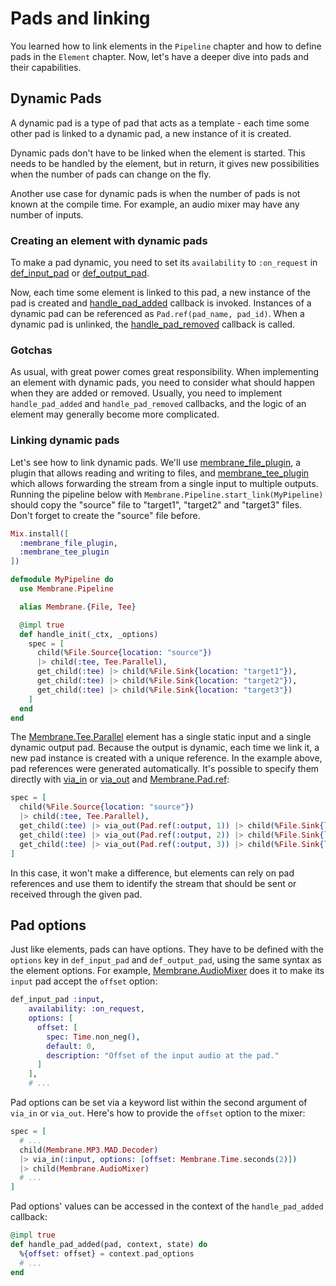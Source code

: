 # Pads and linking

You learned how to link elements in the `Pipeline` chapter and how to define pads in the `Element` chapter. Now, let's have a deeper dive into pads and their capabilities.

## Dynamic Pads

A dynamic pad is a type of pad that acts as a template - each time some other pad is linked to a dynamic pad, a new instance of it is created.

Dynamic pads don't have to be linked when the element is started. This needs to be handled by the element, but in return, it gives new possibilities when the number of pads can change on the fly.

Another use case for dynamic pads is when the number of pads is not known at the compile time.
For example, an audio mixer may have any number of inputs.


### Creating an element with dynamic pads

To make a pad dynamic, you need to set its `availability` to `:on_request` in [def_input_pad](https://hexdocs.pm/membrane_core/Membrane.Element.WithInputPads.html#def_input_pad/2) or [def_output_pad](https://hexdocs.pm/membrane_core/Membrane.Element.WithOutputPads.html#def_output_pad/2).

Now, each time some element is linked to this pad, a new instance of the pad is created and [handle_pad_added](https://hexdocs.pm/membrane_core/Membrane.Element.Base.html#c:handle_pad_added/3) callback is invoked. Instances of a dynamic pad can be referenced as `Pad.ref(pad_name, pad_id)`. When a dynamic pad is unlinked, the [handle_pad_removed](https://hexdocs.pm/membrane_core/Membrane.Element.Base.html#c:handle_pad_removed/3) callback is called.

### Gotchas

As usual, with great power comes great responsibility. When implementing an element with dynamic pads, you need to consider what should happen when they are added or removed. Usually, you need to implement `handle_pad_added` and `handle_pad_removed` callbacks, and the logic of an element may generally become more complicated.

### Linking dynamic pads

Let's see how to link dynamic pads. We'll use [membrane_file_plugin](https://github.com/membraneframework/membrane_file_plugin), a plugin that allows reading and writing to files, and [membrane_tee_plugin](https://github.com/membraneframework/membrane_tee_plugin) which allows forwarding the stream from a single input to multiple outputs. Running the pipeline below with `Membrane.Pipeline.start_link(MyPipeline)` should copy the "source" file to "target1", "target2" and "target3" files. Don't forget to create the "source" file before.

```elixir
Mix.install([
  :membrane_file_plugin,
  :membrane_tee_plugin
])

defmodule MyPipeline do
  use Membrane.Pipeline

  alias Membrane.{File, Tee}

  @impl true
  def handle_init(_ctx, _options)
    spec = [
      child(%File.Source{location: "source"})
      |> child(:tee, Tee.Parallel),
      get_child(:tee) |> child(%File.Sink{location: "target1"}),
      get_child(:tee) |> child(%File.Sink{location: "target2"}),
      get_child(:tee) |> child(%File.Sink{location: "target3"})
    ]
  end
end
```

The [Membrane.Tee.Parallel](https://hexdocs.pm/membrane_tee_plugin/Membrane.Tee.Parallel.html) element has a single static input and a single dynamic output pad. Because the output is dynamic, each time we link it, a new pad instance is created with a unique reference. In the example above, pad references were generated automatically. It's possible to specify them directly with [via_in](https://hexdocs.pm/membrane_core/Membrane.ChildrenSpec.html#via_in/3) or [via_out](https://hexdocs.pm/membrane_core/Membrane.ChildrenSpec.html#via_out/3) and [Membrane.Pad.ref](https://hexdocs.pm/membrane_core/Membrane.Pad.html#ref/1):

```elixir
spec = [
  child(%File.Source{location: "source"})
  |> child(:tee, Tee.Parallel),
  get_child(:tee) |> via_out(Pad.ref(:output, 1)) |> child(%File.Sink{location: "target1"}),
  get_child(:tee) |> via_out(Pad.ref(:output, 2)) |> child(%File.Sink{location: "target2"}),
  get_child(:tee) |> via_out(Pad.ref(:output, 3)) |> child(%File.Sink{location: "target3"})
]
```

In this case, it won't make a difference, but elements can rely on pad references and use them to identify the stream that should be sent or received through the given pad.

## Pad options

Just like elements, pads can have options. They have to be defined with the `options` key in `def_input_pad` and `def_output_pad`, using the same syntax as the element options. For example, [Membrane.AudioMixer](https://hexdocs.pm/membrane_audio_mix_plugin/Membrane.AudioMixer.html) does it to make its `input` pad accept the `offset` option:

```elixir
def_input_pad :input,
    availability: :on_request,
    options: [
      offset: [
        spec: Time.non_neg(),
        default: 0,
        description: "Offset of the input audio at the pad."
      ]
    ],
    # ...
```

Pad options can be set via a keyword list within the second argument of `via_in` or `via_out`. Here's how to provide the `offset` option to the mixer:

```elixir
spec = [
  # ...
  child(Membrane.MP3.MAD.Decoder)
  |> via_in(:input, options: [offset: Membrane.Time.seconds(2)])
  |> child(Membrane.AudioMixer)
  # ...
]
```

Pad options' values can be accessed in the context of the `handle_pad_added` callback:

```elixir
@impl true
def handle_pad_added(pad, context, state) do
  %{offset: offset} = context.pad_options
  # ...
end
```
